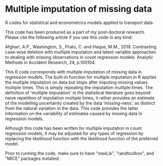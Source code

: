 # Multiple imputation of missing data
R codes for statistical and econometrics models applied to transport data

This code has been produced as a part of my post-doctoral research. Please cite the following article if you use this code in any kind:

Afghari, A.P., Washington, S., Prato, C. and Haque, M.M., 2019. Contrasting case-wise deletion with multiple imputation and latent variable approaches to dealing with missing observations in count regression models. Analytic Methods in Accident Research, 24, p.100104.

This R code corresponds with multiple imputation of missing data in regression models. The built-in function for multiple imputation in R applies the multiple imputation on data but stops after imputing missing values multiple times. This is simply repeating the imputation multiple times. The definition of 'multiple imputation' in the statistical literature goes beyond naive repetition of imputation multiple times; it rather provides an estimate of the modelling uncertainty created by the data ‘missing-ness’, as distinct from the natural variation in the data. This code provides the latter information on the variability of estimates caused by missing data in regression models.

Although this code has been written for multiple imputation in count regression models, it may be adjusted for any types of regression by replacing the likelihood function with the likelihood function of the preferred model.

Prior to running the code, make sure to have "maxLik", "randtoolbox", and "MICE" packages installed.
